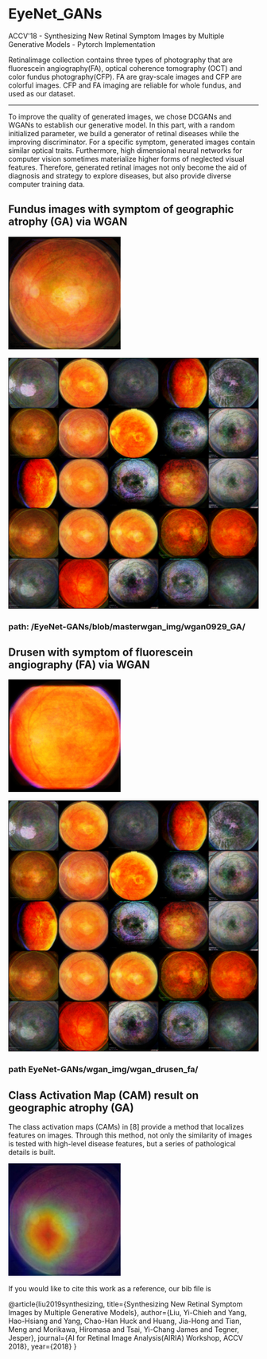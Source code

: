 # EyeNet_GANs
ACCV'18 - Synthesizing New Retinal Symptom Images by Multiple Generative Models - Pytorch Implementation 

Retinalimage collection contains three types of photography that are fluorescein angiography(FA), optical coherence tomography (OCT) and color fundus photography(CFP). FA are gray-scale images and CFP are colorful images. CFP and FA imaging are reliable for whole fundus, and used as our dataset.

-----------------------------------------------------------------

To improve the quality of generated images, we chose DCGANs and WGANs to establish our generative model. In this part, with a random initialized parameter, we build a generator of retinal diseases while the improving discriminator. For a specific symptom, generated images contain similar optical traits. Furthermore, high dimensional neural networks for computer vision sometimes materialize higher forms of neglected visual features. Therefore, generated retinal images not only become the aid of diagnosis and strategy to explore diseases, but also provide diverse computer training data.


## Fundus images with symptom of geographic atrophy (GA) via WGAN

![image](https://github.com/huckiyang/EyeNet-GANs/blob/master/final_imgs/GA_01.png)

![image](https://github.com/huckiyang/EyeNet-GANs/blob/master/wgan_img/wgan0929_GA/39500.png)

### path: /EyeNet-GANs/blob/masterwgan_img/wgan0929_GA/

## Drusen with symptom of fluorescein angiography (FA) via WGAN

![image](https://github.com/huckiyang/EyeNet-GANs/blob/master/final_imgs/drusen_01.png)

![image](https://github.com/huckiyang/EyeNet-GANs/blob/master/wgan_img/wgan0929_GA/39500.png)

### path EyeNet-GANs/wgan_img/wgan_drusen_fa/

## Class Activation Map (CAM) result on geographic atrophy (GA)
The class activation maps (CAMs) in [8] provide a method that localizes features on images. 
Through this method, not only the similarity of images is tested with high-level disease features, but a series of pathological details is built.

![image](https://github.com/huckiyang/EyeNet-GANs/blob/master/CAMs/CAM-GA-GA_01-resnet50.jpg)

If you would like to cite this work as a reference, our bib file is 

@article{liu2019synthesizing,
  title={Synthesizing New Retinal Symptom Images by Multiple Generative Models},
  author={Liu, Yi-Chieh and Yang, Hao-Hsiang and Yang, Chao-Han Huck and Huang, Jia-Hong and Tian, Meng and Morikawa, Hiromasa and Tsai, Yi-Chang James and Tegner, Jesper},
  journal={AI for Retinal Image Analysis(AIRIA) Workshop, ACCV 2018},
  year={2018}
}
